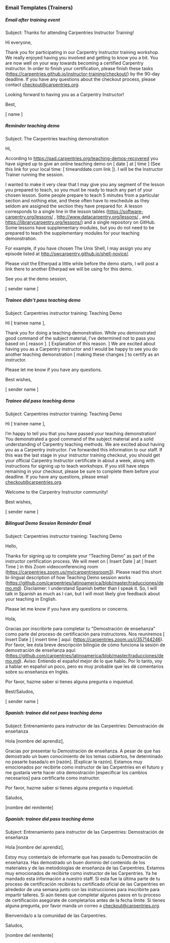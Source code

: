 ### Email Templates (Trainers)

##### Email after training event

Subject: Thanks for attending Carpentries Instructor Training!

Hi everyone, 

Thank you for participating in our Carpentry Instructor training workshop. We really enjoyed having you involved and getting to know you a bit. You are now well on your way towards becoming a certified Carpentry instructor. In order to finish your certification, please finish these tasks (https://carpentries.github.io/instructor-training/checkout/) by the 90-day deadline. If you have any questions about the checkout process, please contact checkout@carpentries.org. 

Looking forward to having you as a Carpentry Instructor!

Best,

[ name ]

##### Reminder teaching demo

Subject: The Carpentries teaching demonstration

Hi,

According to https://pad.carpentries.org/teaching-demos-recovered you have signed up to give an online teaching demo on [ date ] at [ time ] (See this link for your local time: [ timeanddate.com link ]). I will be the Instructor Trainer running the session.

I wanted to make it very clear that I may give you any segment of the lesson you prepared to teach, so you must be ready to teach any part of your chosen lesson. Some people prepare to teach 5 minutes from a particular section and nothing else, and these often have to reschedule as they seldom are assigned the section they have prepared for. A lesson corresponds to a single line in the lesson tables (https://software-carpentry.org/lessons/ , http://www.datacarpentry.org/lessons/ , and https://librarycarpentry.org/lessons/) and a single repository on GitHub. Some lessons have supplementary modules, but you do not need to be prepared to teach the supplementary modules for your teaching demonstration.

For example, if you have chosen The Unix Shell, I may assign you any episode listed at http://swcarpentry.github.io/shell-novice/.

Please visit the Etherpad a little while before the demo starts, I will post a link there to another Etherpad we will be using for this demo.

See you at the demo session,

[ sender name ] 

##### Trainee didn’t pass teaching demo

Subject: Carpentries instructor training: Teaching Demo

Hi [ trainee name ], 

Thank you for doing a teaching demonstration. While you demonstrated good command of the subject material, I’ve determined not to pass you based on [ reason ]. [ Explanation of this reason. ]  We are excited about having you as a Carpentry instructor and I would be happy to see you do another teaching demonstration [ making these changes ] to certify as an instructor. 

Please let me know if you have any questions. 

Best wishes,

[ sender name ] 

##### Trainee did pass teaching demo

Subject: Carpentries instructor training: Teaching Demo

Hi [ trainee name ], 

I’m happy to tell you that you have passed your teaching demonstration! You demonstrated a good command of the subject material and a solid understanding of Carpentry teaching methods. We are excited about having you as a Carpentry instructor. I’ve forwarded this information to our staff. If this was the last stage in your instructor training checkout, you should get your official Carpentry Instructor certificate in about a week, along with instructions for signing up to teach workshops. If you still have steps remaining in your checkout, please be sure to complete them before your deadline. If you have any questions, please email checkout@carpentries.org.

Welcome to the Carpentry Instructor community!

Best wishes,

[ sender name ] 


##### Bilingual Demo Session Reminder Email

Subject: Carpentries instructor training: Teaching Demo

Hello,

Thanks for signing up to complete your “Teaching Demo” as part of the instructor certification process.  We will meet on [ Insert Date ] at [ Insert Time ] in this Zoom videoconferencing room (https://carpentries.zoom.us/my/carpentriesroom3). Please read this short bi-lingual description of how Teaching Demo session works (https://github.com/carpentries/latinoamerica/blob/master/traducciones/demo.md). Disclaimer: I understand Spanish better than I speak it. So, I will talk in Spanish as much as I can, but I will most likely give feedback about your teaching in English.

Please let me know if you have any questions or concerns.

Hola,

Gracias por inscribirte para completar tu "Demostración de enseñanza" como parte del proceso de certificación para instructores. Nos reuniremos [ Insert Date ] [ insert time ] aquí: (https://carpentries.zoom.us/j/357144246). Por favor, lee ésta breve descripción bilingüe de cómo funciona la sesión de demostración de enseñanza aquí: (https://github.com/carpentries/latinoamerica/blob/master/traducciones/demo.md). Aviso: Entiendo el español mejor de lo que hablo. Por lo tanto, voy a hablar en español un poco, pero es muy probable que les dé comentarios sobre su enseñanza en Inglés.

Por favor, hazme saber si tienes alguna pregunta o inquietud.

Best/Saludos,

[ sender name ]


##### Spanish: trainee did not pass teaching demo

Subject: Entrenamiento para instructor de las Carpentries: Demostración de enseñanza

Hola [nombre del aprendiz],

Gracias por presentar tu Demostración de enseñanza. A pesar de que has demostrado un buen conocimiento de los temas cubiertos, he determinado no pasarte basada/o en [razón]. [Explicar la razón]. Estamos muy emocionados por recibirte como instructor de las Carpentries en el futuro y me gustaría verte hacer otra demostración [especificar los cambios necesarios] para certificarte como instructor.

Por favor, hazme saber si tienes alguna pregunta o inquietud.

Saludos,

[nombre del remitente]

##### Spanish: trainee did pass teaching demo

Subject: Entrenamiento para instructor de las Carpentries: Demostración de enseñanza

Hola [nombre del aprendiz],

Estoy muy contenta/o de informarte que has pasado tu Demostración de enseñanza. Has demostrado un buen dominio del contenido de los materiales y de las metodologías de enseñanza de las Carpentries. Estamos muy emocionados de recibirte como instructor de las Carpentries. Ya he mandado esta información a nuestro staff. Si esta fue la última parte de tu proceso de certificación recibirás tu certificado oficial de las Carpentries en alrededor de una semana junto con las instrucciones para inscribirte para impartir talleres. Si aún tienes que completar algunos pasos en tu proceso de certificación asegúrate de completarlos antes de la fecha límite. Si tienes alguna pregunta, por favor manda un correo a checkout@carpentries.org.

Bienvenida/o a la comunidad de las Carpentries.

Saludos,

[nombre del remitente]
